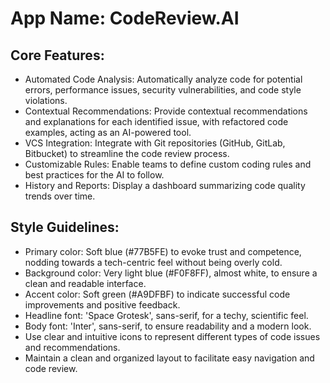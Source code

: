 # **App Name**: CodeReview.AI

## Core Features:

- Automated Code Analysis: Automatically analyze code for potential errors, performance issues, security vulnerabilities, and code style violations.
- Contextual Recommendations: Provide contextual recommendations and explanations for each identified issue, with refactored code examples, acting as an AI-powered tool.
- VCS Integration: Integrate with Git repositories (GitHub, GitLab, Bitbucket) to streamline the code review process.
- Customizable Rules: Enable teams to define custom coding rules and best practices for the AI to follow.
- History and Reports: Display a dashboard summarizing code quality trends over time.

## Style Guidelines:

- Primary color: Soft blue (#77B5FE) to evoke trust and competence, nodding towards a tech-centric feel without being overly cold.
- Background color: Very light blue (#F0F8FF), almost white, to ensure a clean and readable interface.
- Accent color: Soft green (#A9DFBF) to indicate successful code improvements and positive feedback.
- Headline font: 'Space Grotesk', sans-serif, for a techy, scientific feel.
- Body font: 'Inter', sans-serif, to ensure readability and a modern look.
- Use clear and intuitive icons to represent different types of code issues and recommendations.
- Maintain a clean and organized layout to facilitate easy navigation and code review.